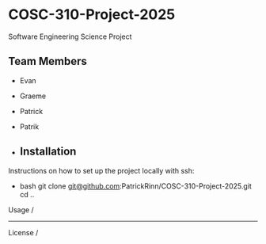 # COSC-310-Project-2025

Software Engineering Science Project

## Team Members

- Evan 
- Graeme
- Patrick 
- Patrik

- ## Installation
Instructions on how to set up the project locally with ssh:

- bash
git clone git@github.com:PatrickRinn/COSC-310-Project-2025.git \
cd ..

Usage /

---
License /

<Git branch best practices>

